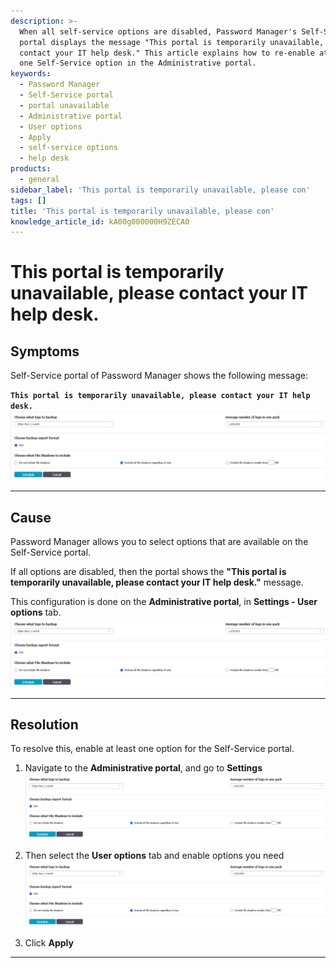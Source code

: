 ```yaml
---
description: >-
  When all self-service options are disabled, Password Manager's Self-Service
  portal displays the message "This portal is temporarily unavailable, please
  contact your IT help desk." This article explains how to re-enable at least
  one Self-Service option in the Administrative portal.
keywords:
  - Password Manager
  - Self-Service portal
  - portal unavailable
  - Administrative portal
  - User options
  - Apply
  - self-service options
  - help desk
products:
  - general
sidebar_label: 'This portal is temporarily unavailable, please con'
tags: []
title: 'This portal is temporarily unavailable, please con'
knowledge_article_id: kA00g000000H9ZECA0
---
```


# This portal is temporarily unavailable, please contact your IT help desk.

## Symptoms

Self-Service portal of Password Manager shows the following message:

**`This portal is temporarily unavailable, please contact your IT help desk.`**
![User-added](images/servlet_image_6d5dba18caac.png)

---

## Cause

Password Manager allows you to select options that are available on the Self-Service portal.

If all options are disabled, then the portal shows the **"This portal is temporarily unavailable, please contact your IT help desk."** message.

This configuration is done on the **Administrative portal**, in **Settings - User options** tab.
![User-added](images/servlet_image_6d5dba18caac.png)

---

## Resolution

To resolve this, enable at least one option for the Self-Service portal.

1. Navigate to the **Administrative portal**, and go to **Settings**  
   ![User-added](images/servlet_image_6d5dba18caac.png)

2. Then select the **User options** tab and enable options you need  
   ![User-added](images/servlet_image_6d5dba18caac.png)

3. Click **Apply**

---
